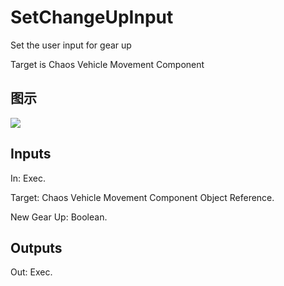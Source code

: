# SetChangeUpInput

Set the user input for gear up

Target is Chaos Vehicle Movement Component

## 图示

![]($-20221218-19040167.png)

## Inputs

In: Exec.

Target: Chaos Vehicle Movement Component Object Reference.

New Gear Up: Boolean.  

## Outputs

Out: Exec.

